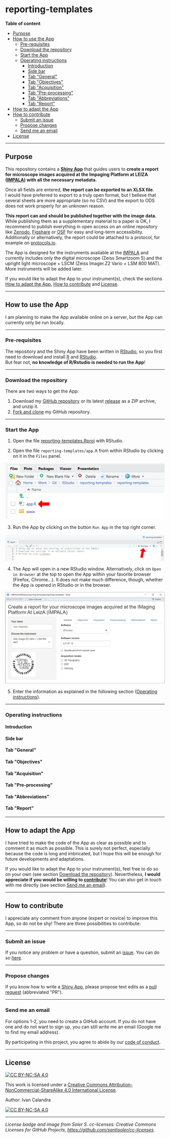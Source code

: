 # reporting-templates

**Table of content**

<!-- TOC depthfrom:2 -->

- [Purpose](#purpose)
- [How to use the App](#how-to-use-the-app)
    - [Pre-requisites](#pre-requisites)
    - [Download the repository](#download-the-repository)
    - [Start the App](#start-the-app)
    - [Operating instructions](#operating-instructions)
        - [Introduction](#introduction)
        - [Side bar](#side-bar)
        - [Tab "General"](#tab-general)
        - [Tab "Objectives"](#tab-objectives)
        - [Tab "Acquisition"](#tab-acquisition)
        - [Tab "Pre-processing"](#tab-pre-processing)
        - [Tab "Abbreviations"](#tab-abbreviations)
        - [Tab "Report"](#tab-report)
- [How to adapt the App](#how-to-adapt-the-app)
- [How to contribute](#how-to-contribute)
    - [Submit an issue](#submit-an-issue)
    - [Propose changes](#propose-changes)
    - [Send me an email](#send-me-an-email)
- [License](#license)

<!-- /TOC -->


<hr style="border-width:6px; color:gray">


## Purpose
This repository contains a **[Shiny App](reporting-templates/app.R)** that guides users to **create a report for microscope images acquired at the Impaging Platform at LEIZA ([IMPALA](https://www.leiza.de/forschung/infrastrukturen/labore/impala)) with all the necessary metadata.**

Once all fields are entered, **the report can be exported to an XLSX file**.  
I would have preferred to export to a truly open format, but I believe that several sheets are more appropriate (so no CSV) and the export to ODS does not work properly for an unknown reason.

**This report can and should be published together with the image data.** While publishing them as a supplementary material to a paper is OK, I recommend to publish everything in open access on an online repository like [Zenodo](https://zenodo.org/), [Figshare](https://figshare.com/) or [OSF](https://osf.io/) for easy and long-term accessibility. Additionally or alternatively, the report could be attached to a protocol, for example on [protocols.io](https://www.protocols.io/). 

The App is designed for the instruments available at the [IMPALA](https://www.leiza.de/forschung/infrastrukturen/labore/impala) and currently includes only the digital microscope (Zeiss Smartzoom 5) and the upright light microscope + LSCM (Zeiss Imager.Z2 Vario + LSM 800 MAT). More instruments will be added later.

If you would like to adapt the App to your instrument(s), check the sections [How to adapt the App](#how-to-adapt-the-app), [How to contribute](#how-to-contribute) and [License](#license).


<hr style="border-width:6px; color:gray">


## How to use the App
I am planning to make the App available online on a server, but the App can currently only be run locally.

<hr style="border-width:2px; color:gray">

### Pre-requisites
The repository and the Shiny App have been written in [RStudio](https://posit.co/products/open-source/rstudio/), so you first need to download and install [R](https://www.r-project.org/) and [RStudio](https://posit.co/download/rstudio-desktop/).  
But fear not, **no knowledge of R/Rstudio is needed to run the App**!

<hr style="border-width:2px; color:gray">

### Download the repository
There are two ways to get the App:
1. Download my [GitHub repository](https://github.com/ivan-paleo/reporting-templates/archive/refs/heads/main.zip) or its latest [release](https://github.com/ivan-paleo/reporting-templates/releases) as a ZIP archive, and unzip it.
2. [Fork and clone](https://happygitwithr.com/fork-and-clone.html) my GitHub repository.

<hr style="border-width:2px; color:gray">

### Start the App
1. Open the file [reporting-templates.Rproj](reporting-templates.Rproj) with RStudio.  

2. Open the file `reporting-templates/app.R` from within RStudio by clicking on it in the `Files` panel.

![Open the App](screenshots/open_app.png)

3. Run the App by clicking on the button `Run App` in the top right corner.

![Run the App](screenshots/run_app.png)

4. The App will open in a new RStudio window. Alternatively, click on `Open in Browser` at the top to open the App within your favorite browser (Firefox, Chrome...). It does not make much difference, though, whether the App is opened in RStudio or in the browser.

![App opened](screenshots/app_general_LSM.png)

5. Enter the information as explained in the following section ([Operating instructions](#operating-instructions)).

<hr style="border-width:2px; color:gray">

### Operating instructions
#### Introduction

#### Side bar


#### Tab "General"


#### Tab "Objectives"


#### Tab "Acquisition"


#### Tab "Pre-processing"


#### Tab "Abbreviations"


#### Tab "Report"


<hr style="border-width:6px; color:gray">


## How to adapt the App
I have tried to make the code of the App as clear as possible and to comment it as much as possible. This is surely not perfect, especially because the code is long and imbricated, but I hope this will be enough for future developments and adaptations.

If you would like to adapt the App to your instrument(s), feel free to do so on your own (see section [Download the repository](#download-the-repository)). Nevertheless, **I would appreciate if you would be willing to [contribute](#how-to-contribute)**! You can also get in touch with me directly (see section [Send me an email](#send-me-an-email)).


<hr style="border-width:6px; color:gray">


## How to contribute
I appreciate any comment from anyone (expert or novice) to improve this App, so do not be shy! There are three possibilities to contribute:

<hr style="border-width:2px; color:gray">

### Submit an issue  
If you notice any problem or have a question, submit an [issue](https://docs.github.com/en/issues/tracking-your-work-with-issues/about-issues). You can do so [here](https://github.com/ivan-paleo/reporting-templates/issues).  

<hr style="border-width:2px; color:gray">

### Propose changes  
If you know how to write a [Shiny App](https://shiny.rstudio.com/), please propose text edits as a [pull request](https://docs.github.com/en/pull-requests/collaborating-with-pull-requests/proposing-changes-to-your-work-with-pull-requests/about-pull-requests) (abbreviated "PR").

<hr style="border-width:2px; color:gray">

### Send me an email  
For options 1-2, you need to create a GitHub account. If you do not have one and do not want to sign up, you can still write me an email (Google me to find my email address).

By participating in this project, you agree to abide by our [code of conduct](CONDUCT.md).


<hr style="border-width:6px; color:gray">


## License
[![CC BY-NC-SA 4.0][cc-by-nc-sa-shield]][cc-by-nc-sa]

This work is licensed under a
[Creative Commons Attribution-NonCommercial-ShareAlike 4.0 International License][cc-by-nc-sa].

Author: Ivan Calandra

[![CC BY-NC-SA 4.0][cc-by-nc-sa-image]][cc-by-nc-sa]

[cc-by-nc-sa]: http://creativecommons.org/licenses/by-nc-sa/4.0/
[cc-by-nc-sa-image]: https://licensebuttons.net/l/by-nc-sa/4.0/88x31.png
[cc-by-nc-sa-shield]: https://img.shields.io/badge/License-CC%20BY--NC--SA%204.0-lightgrey.svg

<hr style="border-width:2px; color:gray">

*License badge and image from Soler S. cc-licenses: Creative Commons Licenses for GitHub Projects, https://github.com/santisoler/cc-licenses.*